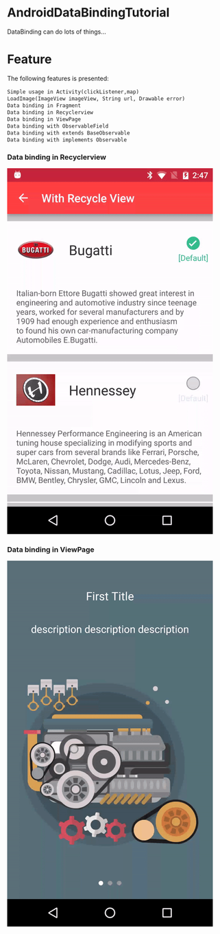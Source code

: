 # AndroidDataBindingTutorial
DataBinding can do lots of things...

# Feature
The following features is presented:
```
Simple usage in Activity(clickListener,map)
LoadImage(ImageView imageView, String url, Drawable error)
Data binding in Fragment
Data binding in Recyclerview
Data binding in ViewPage
Data binding with ObservableField
Data binding with extends BaseObservable
Data binding with implements Observable

```

### Data binding in Recyclerview 
![data-binding-recycle-view](https://raw.githubusercontent.com/captain-miao/me.github.com/master/databinding/data-binding-recycle-view.gif "data-binding-recycle-view")

### Data binding in ViewPage 
![data-binding-view-page](https://raw.githubusercontent.com/captain-miao/me.github.com/master/databinding/data-binding-view-page.gif "data-binding-view-page")

<br/>
